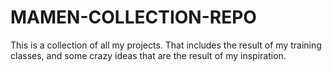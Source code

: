 # MAMEN-COLLECTION-REPO
<p>This is a collection of all my projects. That includes the result of my training classes, and some crazy ideas that are the result of my inspiration.
